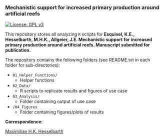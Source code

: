### Mechanistic support for increased primary production around artificial reefs

[![License: GPL v3](https://img.shields.io/badge/License-GPLv3-blue.svg)](https://www.gnu.org/licenses/gpl-3.0)

This repository stores all analyzing `R` scripts for **Esquivel, K.E., Hesselbarth, M.H.K., Allgeier, J.E. Mechanistic support for increased primary production around artificial reefs. Manuscript submitted for publication.**

The repository contains the following folders (see README.txt in each folder for sub-directories):
- `01_Helper_Functions/`
  - Helper functions
- `02_Data/`
  - R scripts to replicate results and figures of use case 
- `03_Analysis/`
  - Folder containing output of use case
- `/04_Figures`
  - Folder containing figures/plots of results
  
**Correspondence:**

[Maximilian H.K. Hesselbarth](mailto:mhk.hesselbarth@gmail.com)
